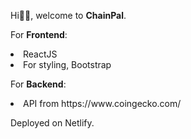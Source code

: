Hi👋🏽, welcome to <b>ChainPal</b>.

For <b>Frontend</b>:
<li>ReactJS</li>
<li>For styling, Bootstrap </li>

For <b>Backend</b>:
<li>API from https://www.coingecko.com/ </li>

Deployed on Netlify.

